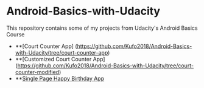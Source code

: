 # Android-Basics-with-Udacity
This repository contains some of my projects from Udacity's Android Basics Course
- **[Court Counter App] (https://github.com/Kufo2018/Android-Basics-with-Udacity/tree/court-counter-app)
- **[Customized Court Counter App] (https://github.com/Kufo2018/Android-Basics-with-Udacity/tree/court-counter-modified)
- **[Single Page Happy Birthday App](https://github.com/Kufo2018/Android-Basics-with-Udacity/tree/happy-birthday-app)
